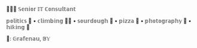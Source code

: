 👨🏽‍💻 𝕊𝕖𝕟𝕚𝕠𝕣 𝕀𝕋 ℂ𝕠𝕟𝕤𝕦𝕝𝕥𝕒𝕟𝕥

𝕡𝕠𝕝𝕚𝕥𝕚𝕔𝕤 💬 • 𝕔𝕝𝕚𝕞𝕓𝕚𝕟𝕘 🧗🏼 • 𝕤𝕠𝕦𝕣𝕕𝕠𝕦𝕘𝕙 🥖 • 𝕡𝕚𝕫𝕫𝕒 🍕 • 𝕡𝕙𝕠𝕥𝕠𝕘𝕣𝕒𝕡𝕙𝕪 📸 • 𝕙𝕚𝕜𝕚𝕟𝕘 🥾

🏡: 𝔾𝕣𝕒𝕗𝕖𝕟𝕒𝕦, 𝔹𝕐 
